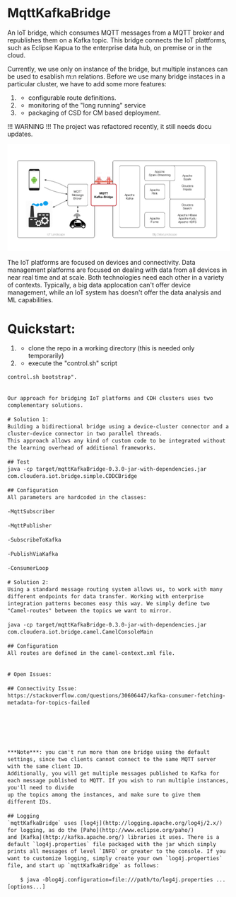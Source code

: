 # MqttKafkaBridge
An IoT bridge, which consumes MQTT messages from a MQTT broker and republishes them on a Kafka topic. This bridge connects the IoT plattforms, such as Eclipse Kapua to the enterprise data hub, on premise or in the cloud.

Currently, we use only on instance of the bridge, but multiple instances can be used to esablish m:n relations.
Before we use many bridge instaces in a particular cluster, we have to add some more features:

1) - configurable route definitions.
2) - monitoring of the "long running" service
3) - packaging of CSD for CM based deployment.

!!! WARNING !!! 
The project was refactored recently, it still needs docu updates.

![sketch](https://github.com/kamir/mqttKafkaBridge/blob/master/docs/MQTT-Kafka-Bridge/Canvas%201.jpg?raw=true "Overview: Bridge between IoT platforms and data management platforms.")

The IoT platforms are focused on devices and connectivity. Data management platforms are focused on dealing with data from all devices in near real time and at scale. Both technologies need each other in a variety of contexts. Typically, a big data applocation can't offer device management, while an IoT system has doesn't offer the data analysis and ML capabilities.

# Quickstart:
1) - clone the repo in a working directory (this is needed only temporarily)
2) - execute the "control.sh" script 
```
control.sh bootstrap".


Our approach for bridging IoT platforms and CDH clusters uses two complementary solutions.

# Solution 1:
Building a bidirectional bridge using a device-cluster connector and a cluster-device connector in two parallel threads.
This approach allows any kind of custom code to be integrated without the learning overhead of additional frameworks.

## Test 
java -cp target/mqttKafkaBridge-0.3.0-jar-with-dependencies.jar com.cloudera.iot.bridge.simple.CDDCBridge 

## Configuration
All parameters are hardcoded in the classes:

-MqttSubscriber

-MqttPublisher

-SubscribeToKafka

-PublishViaKafka

-ConsumerLoop

# Solution 2: 
Using a standard message routing system allows us, to work with many different endpoints for data transfer. Working with enterprise integration patterns becomes easy this way. We simply define two "Camel-routes" between the topics we want to mirror.

java -cp target/mqttKafkaBridge-0.3.0-jar-with-dependencies.jar com.cloudera.iot.bridge.camel.CamelConsoleMain 

## Configuration
All routes are defined in the camel-context.xml file.


# Open Issues:

## Connectivity Issue:
https://stackoverflow.com/questions/30606447/kafka-consumer-fetching-metadata-for-topics-failed

 




***Note***: you can't run more than one bridge using the default settings, since two clients cannot connect to the same MQTT server with the same client ID. 
Additionally, you will get multiple messages published to Kafka for each message published to MQTT. If you wish to run multiple instances, you'll need to divide 
up the topics among the instances, and make sure to give them different IDs.

## Logging
`mqttKafkaBridge` uses [log4j](http://logging.apache.org/log4j/2.x/) for logging, as do the [Paho](http://www.eclipse.org/paho/) 
and [Kafka](http://kafka.apache.org/) libraries it uses. There is a default `log4j.properties` file packaged with the jar which simply prints all messages of level `INFO` or greater to the console. If you want to customize logging, simply create your own `log4j.properties` file, and start up `mqttKafkaBridge` as follows:

    $ java -Dlog4j.configuration=file:///path/to/log4j.properties ... [options...]

